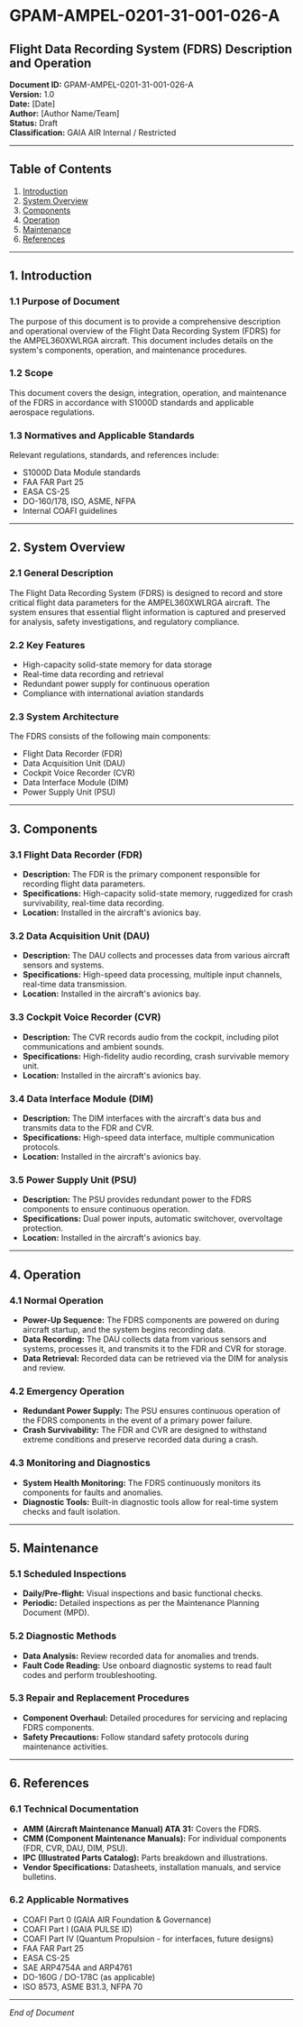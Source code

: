 # GPAM-AMPEL-0201-31-001-026-A

## Flight Data Recording System (FDRS) Description and Operation

**Document ID:** GPAM-AMPEL-0201-31-001-026-A  
**Version:** 1.0  
**Date:** [Date]  
**Author:** [Author Name/Team]  
**Status:** Draft  
**Classification:** GAIA AIR Internal / Restricted

---

## Table of Contents

1. [Introduction](#introduction)
2. [System Overview](#system-overview)
3. [Components](#components)
4. [Operation](#operation)
5. [Maintenance](#maintenance)
6. [References](#references)

---

## 1. Introduction

### 1.1 Purpose of Document
The purpose of this document is to provide a comprehensive description and operational overview of the Flight Data Recording System (FDRS) for the AMPEL360XWLRGA aircraft. This document includes details on the system's components, operation, and maintenance procedures.

### 1.2 Scope
This document covers the design, integration, operation, and maintenance of the FDRS in accordance with S1000D standards and applicable aerospace regulations.

### 1.3 Normatives and Applicable Standards
Relevant regulations, standards, and references include:
- S1000D Data Module standards
- FAA FAR Part 25
- EASA CS-25
- DO-160/178, ISO, ASME, NFPA
- Internal COAFI guidelines

---

## 2. System Overview

### 2.1 General Description
The Flight Data Recording System (FDRS) is designed to record and store critical flight data parameters for the AMPEL360XWLRGA aircraft. The system ensures that essential flight information is captured and preserved for analysis, safety investigations, and regulatory compliance.

### 2.2 Key Features
- High-capacity solid-state memory for data storage
- Real-time data recording and retrieval
- Redundant power supply for continuous operation
- Compliance with international aviation standards

### 2.3 System Architecture
The FDRS consists of the following main components:
- Flight Data Recorder (FDR)
- Data Acquisition Unit (DAU)
- Cockpit Voice Recorder (CVR)
- Data Interface Module (DIM)
- Power Supply Unit (PSU)

---

## 3. Components

### 3.1 Flight Data Recorder (FDR)
- **Description:** The FDR is the primary component responsible for recording flight data parameters.
- **Specifications:** High-capacity solid-state memory, ruggedized for crash survivability, real-time data recording.
- **Location:** Installed in the aircraft's avionics bay.

### 3.2 Data Acquisition Unit (DAU)
- **Description:** The DAU collects and processes data from various aircraft sensors and systems.
- **Specifications:** High-speed data processing, multiple input channels, real-time data transmission.
- **Location:** Installed in the aircraft's avionics bay.

### 3.3 Cockpit Voice Recorder (CVR)
- **Description:** The CVR records audio from the cockpit, including pilot communications and ambient sounds.
- **Specifications:** High-fidelity audio recording, crash survivable memory unit.
- **Location:** Installed in the aircraft's avionics bay.

### 3.4 Data Interface Module (DIM)
- **Description:** The DIM interfaces with the aircraft's data bus and transmits data to the FDR and CVR.
- **Specifications:** High-speed data interface, multiple communication protocols.
- **Location:** Installed in the aircraft's avionics bay.

### 3.5 Power Supply Unit (PSU)
- **Description:** The PSU provides redundant power to the FDRS components to ensure continuous operation.
- **Specifications:** Dual power inputs, automatic switchover, overvoltage protection.
- **Location:** Installed in the aircraft's avionics bay.

---

## 4. Operation

### 4.1 Normal Operation
- **Power-Up Sequence:** The FDRS components are powered on during aircraft startup, and the system begins recording data.
- **Data Recording:** The DAU collects data from various sensors and systems, processes it, and transmits it to the FDR and CVR for storage.
- **Data Retrieval:** Recorded data can be retrieved via the DIM for analysis and review.

### 4.2 Emergency Operation
- **Redundant Power Supply:** The PSU ensures continuous operation of the FDRS components in the event of a primary power failure.
- **Crash Survivability:** The FDR and CVR are designed to withstand extreme conditions and preserve recorded data during a crash.

### 4.3 Monitoring and Diagnostics
- **System Health Monitoring:** The FDRS continuously monitors its components for faults and anomalies.
- **Diagnostic Tools:** Built-in diagnostic tools allow for real-time system checks and fault isolation.

---

## 5. Maintenance

### 5.1 Scheduled Inspections
- **Daily/Pre-flight:** Visual inspections and basic functional checks.
- **Periodic:** Detailed inspections as per the Maintenance Planning Document (MPD).

### 5.2 Diagnostic Methods
- **Data Analysis:** Review recorded data for anomalies and trends.
- **Fault Code Reading:** Use onboard diagnostic systems to read fault codes and perform troubleshooting.

### 5.3 Repair and Replacement Procedures
- **Component Overhaul:** Detailed procedures for servicing and replacing FDRS components.
- **Safety Precautions:** Follow standard safety protocols during maintenance activities.

---

## 6. References

### 6.1 Technical Documentation
- **AMM (Aircraft Maintenance Manual) ATA 31:** Covers the FDRS.
- **CMM (Component Maintenance Manuals):** For individual components (FDR, CVR, DAU, DIM, PSU).
- **IPC (Illustrated Parts Catalog):** Parts breakdown and illustrations.
- **Vendor Specifications:** Datasheets, installation manuals, and service bulletins.

### 6.2 Applicable Normatives
- COAFI Part 0 (GAIA AIR Foundation & Governance)
- COAFI Part I (GAIA PULSE ID)
- COAFI Part IV (Quantum Propulsion - for interfaces, future designs)
- FAA FAR Part 25
- EASA CS-25
- SAE ARP4754A and ARP4761
- DO-160G / DO-178C (as applicable)
- ISO 8573, ASME B31.3, NFPA 70

---

*End of Document*
